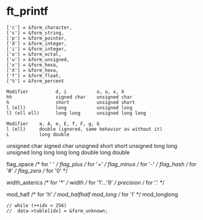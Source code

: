 # ft_printf
	['c'] = &form_character,
	['s'] = &form_string,
	['p'] = &form_pointer,
	['d'] = &form_integer,
	['i'] = &form_integer,
	['o'] = &form_octal,
	['u'] = &form_unsigned,
	['x'] = &form_hexa,
	['X'] = &form_hexa,
	['f'] = &form_float,
	['%'] = &form_percent

	Modifier          d, i           o, u, x, X
	hh                signed char    unsigned char
	h                 short          unsigned short
	l (ell)           long           unsigned long
	ll (ell ell)      long long      unsigned long long

	Modifier    a, A, e, E, f, F, g, G
    l (ell)     double (ignored, same behavior as without it)
    L           long double

unsigned char
signed char
unsigned short
short
unsigned long
long
unsigned long long
long long
double
long double

flag_space			/* for ' ' */
flag_plus			/* for '+' */
flag_minus			/* for '-' */
flag_hash			/* for '#' */
flag_zero			/* for '0' */

width_asterics		/* for '*' */
width				/* for '1'...'9' */
precision			/* for '.' */

mod_half			/* for 'h' */
mod_halfhalf
mod_long			/* for 'l' */
mod_longlong

	// while (++idx < 256)
	// 	data->table[idx] = &form_unknown;
